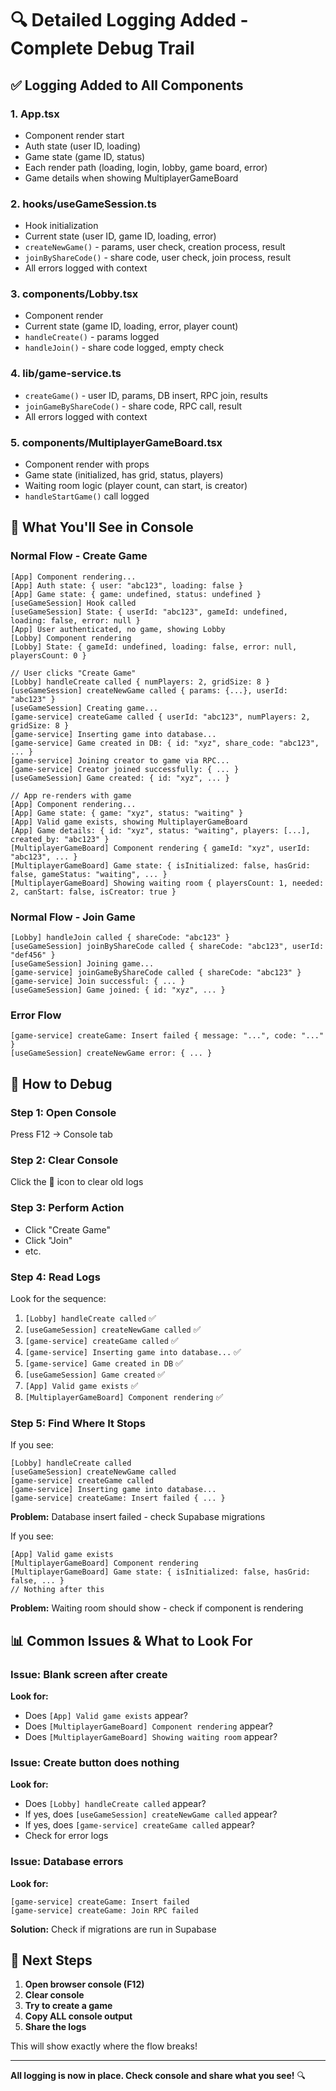 # 🔍 Detailed Logging Added - Complete Debug Trail

## ✅ Logging Added to All Components

### 1. App.tsx
- Component render start
- Auth state (user ID, loading)
- Game state (game ID, status)
- Each render path (loading, login, lobby, game board, error)
- Game details when showing MultiplayerGameBoard

### 2. hooks/useGameSession.ts
- Hook initialization
- Current state (user ID, game ID, loading, error)
- `createNewGame()` - params, user check, creation process, result
- `joinByShareCode()` - share code, user check, join process, result
- All errors logged with context

### 3. components/Lobby.tsx
- Component render
- Current state (game ID, loading, error, player count)
- `handleCreate()` - params logged
- `handleJoin()` - share code logged, empty check

### 4. lib/game-service.ts
- `createGame()` - user ID, params, DB insert, RPC join, results
- `joinGameByShareCode()` - share code, RPC call, result
- All errors logged with context

### 5. components/MultiplayerGameBoard.tsx
- Component render with props
- Game state (initialized, has grid, status, players)
- Waiting room logic (player count, can start, is creator)
- `handleStartGame()` call logged

## 🎯 What You'll See in Console

### Normal Flow - Create Game

```
[App] Component rendering...
[App] Auth state: { user: "abc123", loading: false }
[App] Game state: { game: undefined, status: undefined }
[useGameSession] Hook called
[useGameSession] State: { userId: "abc123", gameId: undefined, loading: false, error: null }
[App] User authenticated, no game, showing Lobby
[Lobby] Component rendering
[Lobby] State: { gameId: undefined, loading: false, error: null, playersCount: 0 }

// User clicks "Create Game"
[Lobby] handleCreate called { numPlayers: 2, gridSize: 8 }
[useGameSession] createNewGame called { params: {...}, userId: "abc123" }
[useGameSession] Creating game...
[game-service] createGame called { userId: "abc123", numPlayers: 2, gridSize: 8 }
[game-service] Inserting game into database...
[game-service] Game created in DB: { id: "xyz", share_code: "abc123", ... }
[game-service] Joining creator to game via RPC...
[game-service] Creator joined successfully: { ... }
[useGameSession] Game created: { id: "xyz", ... }

// App re-renders with game
[App] Component rendering...
[App] Game state: { game: "xyz", status: "waiting" }
[App] Valid game exists, showing MultiplayerGameBoard
[App] Game details: { id: "xyz", status: "waiting", players: [...], created_by: "abc123" }
[MultiplayerGameBoard] Component rendering { gameId: "xyz", userId: "abc123", ... }
[MultiplayerGameBoard] Game state: { isInitialized: false, hasGrid: false, gameStatus: "waiting", ... }
[MultiplayerGameBoard] Showing waiting room { playersCount: 1, needed: 2, canStart: false, isCreator: true }
```

### Normal Flow - Join Game

```
[Lobby] handleJoin called { shareCode: "abc123" }
[useGameSession] joinByShareCode called { shareCode: "abc123", userId: "def456" }
[useGameSession] Joining game...
[game-service] joinGameByShareCode called { shareCode: "abc123" }
[game-service] Join successful: { ... }
[useGameSession] Game joined: { id: "xyz", ... }
```

### Error Flow

```
[game-service] createGame: Insert failed { message: "...", code: "..." }
[useGameSession] createNewGame error: { ... }
```

## 🐛 How to Debug

### Step 1: Open Console
Press F12 → Console tab

### Step 2: Clear Console
Click the 🚫 icon to clear old logs

### Step 3: Perform Action
- Click "Create Game"
- Click "Join"
- etc.

### Step 4: Read Logs
Look for the sequence:
1. `[Lobby] handleCreate called` ✅
2. `[useGameSession] createNewGame called` ✅
3. `[game-service] createGame called` ✅
4. `[game-service] Inserting game into database...` ✅
5. `[game-service] Game created in DB` ✅
6. `[useGameSession] Game created` ✅
7. `[App] Valid game exists` ✅
8. `[MultiplayerGameBoard] Component rendering` ✅

### Step 5: Find Where It Stops
If you see:
```
[Lobby] handleCreate called
[useGameSession] createNewGame called
[game-service] createGame called
[game-service] Inserting game into database...
[game-service] createGame: Insert failed { ... }
```

**Problem:** Database insert failed - check Supabase migrations

If you see:
```
[App] Valid game exists
[MultiplayerGameBoard] Component rendering
[MultiplayerGameBoard] Game state: { isInitialized: false, hasGrid: false, ... }
// Nothing after this
```

**Problem:** Waiting room should show - check if component is rendering

## 📊 Common Issues & What to Look For

### Issue: Blank screen after create
**Look for:**
- Does `[App] Valid game exists` appear?
- Does `[MultiplayerGameBoard] Component rendering` appear?
- Does `[MultiplayerGameBoard] Showing waiting room` appear?

### Issue: Create button does nothing
**Look for:**
- Does `[Lobby] handleCreate called` appear?
- If yes, does `[useGameSession] createNewGame called` appear?
- If yes, does `[game-service] createGame called` appear?
- Check for error logs

### Issue: Database errors
**Look for:**
```
[game-service] createGame: Insert failed
[game-service] createGame: Join RPC failed
```

**Solution:** Check if migrations are run in Supabase

## 🎯 Next Steps

1. **Open browser console (F12)**
2. **Clear console**
3. **Try to create a game**
4. **Copy ALL console output**
5. **Share the logs**

This will show exactly where the flow breaks!

---

**All logging is now in place. Check console and share what you see!** 🔍
